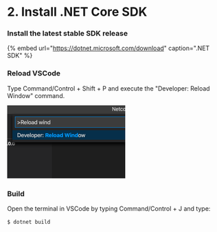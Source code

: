# 2. Install .NET Core SDK

### Install the latest stable SDK release

{% embed url="https://dotnet.microsoft.com/download" caption=".NET SDK" %}

### Reload VSCode

Type Command/Control + Shift + P and execute the "Developer: Reload Window" command.

![Developer: Reload Window](../../.gitbook/assets/captura-de-pantalla-2020-08-30-a-la-s-16.26.48.png)

### Build

Open the terminal in VSCode by typing Command/Control + J and type:

```text
$ dotnet build
```







